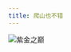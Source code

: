 ```yaml
---
title: 爬山也不错
---
```

![紫金之巅][image-1]

<!-- more -->
 
[image-1]:	http://pic.yupoo.com/tinyslik/FoycIgtS/medish.jpg

